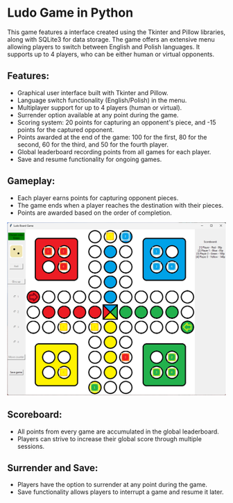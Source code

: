 # Ludo Game in Python

This game features a interface created using the Tkinter and Pillow libraries, along with SQLite3 for data storage. The game offers an extensive menu allowing players to switch between English and Polish languages. It supports up to 4 players, who can be either human or virtual opponents.

## Features:
- Graphical user interface built with Tkinter and Pillow.
- Language switch functionality (English/Polish) in the menu.
- Multiplayer support for up to 4 players (human or virtual).
- Surrender option available at any point during the game.
- Scoring system: 20 points for capturing an opponent's piece, and -15 points for the captured opponent.
- Points awarded at the end of the game: 100 for the first, 80 for the second, 60 for the third, and 50 for the fourth player.
- Global leaderboard recording points from all games for each player.
- Save and resume functionality for ongoing games.

## Gameplay:
- Each player earns points for capturing opponent pieces.
- The game ends when a player reaches the destination with their pieces.
- Points are awarded based on the order of completion.

![Alt Text](./game_window_during_game.png)

## Scoreboard:
- All points from every game are accumulated in the global leaderboard.
- Players can strive to increase their global score through multiple sessions.

## Surrender and Save:
- Players have the option to surrender at any point during the game.
- Save functionality allows players to interrupt a game and resume it later.

